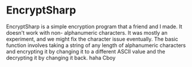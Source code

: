 # EncryptSharp
EncryptSharp is a simple encryption program that a friend and I made. It doesn't work with non- alphanumeric characters.
It was mostly an experiment, and we might fix the character issue eventually. The basic function involves taking a string of any length of alphanumeric characters and encrypting it by changing it to a different ASCII value and the decrypting it by changing it back.
haha Cboy
